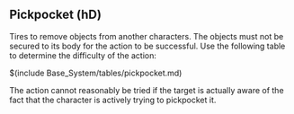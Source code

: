 ## Pickpocket (hD)

Tires to remove objects from another characters. The objects must not be
secured to its body for the action to be successful. Use the following
table to determine the difficulty of the action:

$(include Base_System/tables/pickpocket.md)

The action cannot reasonably be tried if the target is actually aware of
the fact that the character is actively trying to pickpocket it.
